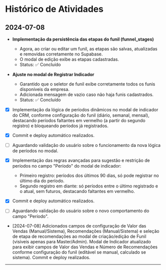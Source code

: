# Histórico de Atividades

## 2024-07-08

- **Implementação da persistência das etapas do funil (funnel_stages)**
  - Agora, ao criar ou editar um funil, as etapas são salvas, atualizadas e removidas corretamente no Supabase.
  - O modal de edição exibe as etapas cadastradas.
  - Status: ✅ Concluído

- **Ajuste no modal de Registrar Indicador**
  - Garantido que o seletor de funil exibe corretamente todos os funis disponíveis da empresa.
  - Adicionada mensagem de vazio caso não haja funis cadastrados.
  - Status: ✅ Concluído

- [x] Implementação da lógica de períodos dinâmicos no modal de indicador do CRM, conforme configuração do funil (diário, semanal, mensal), destacando períodos faltantes em vermelho (a partir do segundo registro) e bloqueando períodos já registrados.
- [x] Commit e deploy automático realizados.
- [ ] Aguardando validação do usuário sobre o funcionamento da nova lógica de períodos no modal.

- [x] Implementação das regras avançadas para sugestão e restrição de períodos no campo "Período" do modal de indicador:
  - Primeiro registro: períodos dos últimos 90 dias, só pode registrar no último dia do período.
  - Segundo registro em diante: só períodos entre o último registrado e o atual, sem futuros, destacando faltantes em vermelho.
- [x] Commit e deploy automático realizados.
- [ ] Aguardando validação do usuário sobre o novo comportamento do campo "Período".

- [2024-07-08] Adicionados campos de configuração de Valor das Vendas (Manual/Sistema), Recomendações (Manual/Sistema) e seleção de etapa de recomendações ao modal de criação/edição de Funil (visíveis apenas para Master/Admin). Modal de Indicador atualizado para exibir campos de Valor das Vendas e Número de Recomendações conforme configuração do funil (editável se manual, calculado se sistema). Commit e deploy realizados.

--- 